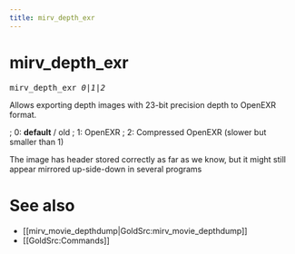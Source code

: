 ```yaml
---
title: mirv_depth_exr
---
```


# mirv_depth_exr

<tt>mirv_depth_exr _0_|_1_|_2_</tt>

Allows exporting depth images with 23-bit precision depth to OpenEXR format.

; 0: **default** / old
; 1: OpenEXR
; 2: Compressed OpenEXR (slower but smaller than 1)

The image has header stored correctly as far as we know, but it might still appear mirrored up-side-down in several programs


# See also

* [[mirv_movie_depthdump|GoldSrc:mirv_movie_depthdump]]
* [[GoldSrc:Commands]]